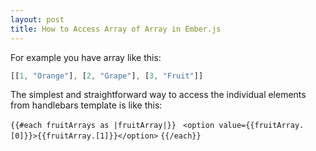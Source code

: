 ```yaml
---
layout: post
title: How to Access Array of Array in Ember.js
---
```


For example you have array like this:

```javascript
[[1, "Orange"], [2, "Grape"], [3, "Fruit"]]
```

The simplest and straightforward way to access the individual elements from handlebars template is like this:

```{{#each fruitArrays as |fruitArray|}}```
``` <option value={{fruitArray.[0]}}>{{fruitArray.[1]}}</option>```
```{{/each}}```